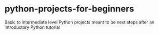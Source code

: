 # python-projects-for-beginners
Basic to intermediate level Python projects meant to be next steps after an introductory Python tutorial
